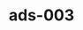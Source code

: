 ---
categories:
- ads_category-11
tags:
- ads_tag-7
- ads_tag-9
- ads_tag-1
- ads_tag-8
- ads_tag-19
- ads_tag-10
title: ads-003
---